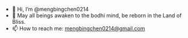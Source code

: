 - 👋 Hi, I’m @mengbingchen0214
- 🙏 May all beings awaken to the bodhi mind, be reborn in the Land of Bliss. 
- 📫 How to reach me: mengbingchen0214@gmail.com

<!---
mengbingchen0214/mengbingchen0214 is a ✨ special ✨ repository because its `README.md` (this file) appears on your GitHub profile.
You can click the Preview link to take a look at your changes.
--->
